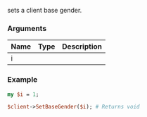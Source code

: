 sets a client base gender.
### Arguments
**Name**|**Type**|**Description**
:---|:---|:---
i||

### Example

```perl
my $i = 1;

$client->SetBaseGender($i); # Returns void
```